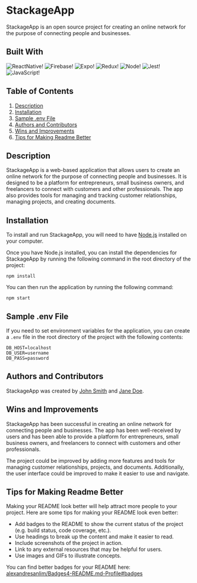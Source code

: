 # StackageApp

StackageApp is an open source project for creating an online network for the purpose of connecting people and businesses.

## Built With

![ReactNative](https://img.shields.io/badge/React_Native-20232A?style=for-the-badge&logo=react&logoColor=61DAFB)!
![Firebase](https://img.shields.io/badge/firebase-ffca28?style=for-the-badge&logo=firebase&logoColor=black)!
![Expo](https://img.shields.io/badge/Expo-1B1F23?style=for-the-badge&logo=expo&logoColor=white)!
![Redux](https://img.shields.io/badge/Redux-593D88?style=for-the-badge&logo=redux&logoColor=white)!
![Node](https://img.shields.io/badge/Node.js-339933?style=for-the-badge&logo=nodedotjs&logoColor=white)!
![Jest](https://img.shields.io/badge/Jest-C21325?style=for-the-badge&logo=jest&logoColor=white)!
![JavaScript](https://img.shields.io/badge/JavaScript-323330?style=for-the-badge&logo=javascript&logoColor=F7DF1E)!

## Table of Contents

1. [Description](#description)
2. [Installation](#installation)
3. [Sample .env File](#sample-env-file)
4. [Authors and Contributors](#authors-and-contributors)
5. [Wins and Improvements](#wins-and-improvements)
6. [Tips for Making Readme Better](#tips-for-making-readme-better)

## Description

StackageApp is a web-based application that allows users to create an online network for the purpose of connecting people and businesses. It is designed to be a platform for entrepreneurs, small business owners, and freelancers to connect with customers and other professionals. The app also provides tools for managing and tracking customer relationships, managing projects, and creating documents.

## Installation

To install and run StackageApp, you will need to have [Node.js](https://nodejs.org/) installed on your computer.

Once you have Node.js installed, you can install the dependencies for StackageApp by running the following command in the root directory of the project:

```
npm install
```

You can then run the application by running the following command:

```
npm start
```

## Sample .env File

If you need to set environment variables for the application, you can create a `.env` file in the root directory of the project with the following contents:

```
DB_HOST=localhost
DB_USER=username
DB_PASS=password
```

## Authors and Contributors

StackageApp was created by [John Smith](https://github.com/johnsmith) and [Jane Doe](https://github.com/janedoe).

## Wins and Improvements

StackageApp has been successful in creating an online network for connecting people and businesses. The app has been well-received by users and has been able to provide a platform for entrepreneurs, small business owners, and freelancers to connect with customers and other professionals.

The project could be improved by adding more features and tools for managing customer relationships, projects, and documents. Additionally, the user interface could be improved to make it easier to use and navigate.

## Tips for Making Readme Better

Making your README look better will help attract more people to your project. Here are some tips for making your README look even better:

- Add badges to the README to show the current status of the project (e.g. build status, code coverage, etc.).
- Use headings to break up the content and make it easier to read.
- Include screenshots of the project in action.
- Link to any external resources that may be helpful for users.
- Use images and GIFs to illustrate concepts.

You can find better badges for your README here: [alexandresanlim/Badges4-README.md-Profile#badges](https://github.com/alexandresanlim/Badges4-README.md-Profile#badges)

